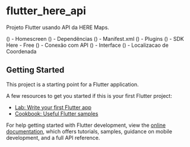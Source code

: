 # flutter_here_api

Projeto Flutter usando API da HERE Maps.

() - Homescreen
() - Dependências
() - Manifest.xml
() - Plugins
() - SDK Here - Free
() - Conexão com API
() - Interface
() - Localizacao de Coordenada

## Getting Started

This project is a starting point for a Flutter application.

A few resources to get you started if this is your first Flutter project:

- [Lab: Write your first Flutter app](https://docs.flutter.dev/get-started/codelab)
- [Cookbook: Useful Flutter samples](https://docs.flutter.dev/cookbook)

For help getting started with Flutter development, view the
[online documentation](https://docs.flutter.dev/), which offers tutorials,
samples, guidance on mobile development, and a full API reference.
